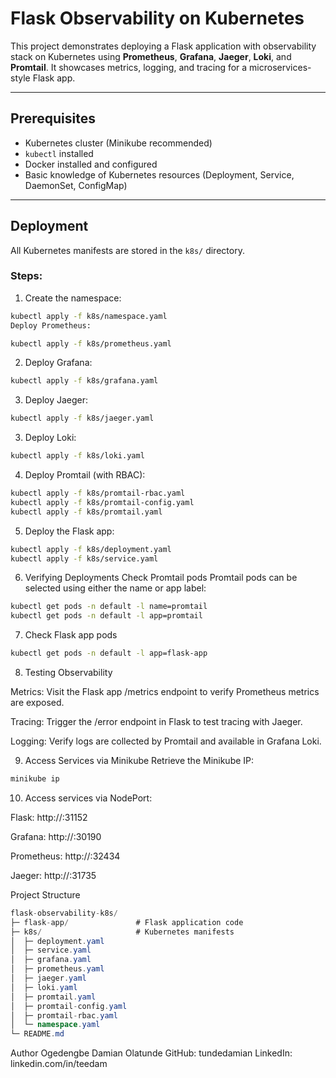 # Flask Observability on Kubernetes

This project demonstrates deploying a Flask application with observability stack on Kubernetes using **Prometheus**, **Grafana**, **Jaeger**, **Loki**, and **Promtail**. It showcases metrics, logging, and tracing for a microservices-style Flask app.

---

## Prerequisites

- Kubernetes cluster (Minikube recommended)
- `kubectl` installed
- Docker installed and configured
- Basic knowledge of Kubernetes resources (Deployment, Service, DaemonSet, ConfigMap)

---

## Deployment

All Kubernetes manifests are stored in the `k8s/` directory.  

### Steps:

1. Create the namespace:
   
```bash
kubectl apply -f k8s/namespace.yaml
Deploy Prometheus:
```

```bash
kubectl apply -f k8s/prometheus.yaml
```

2. Deploy Grafana:

```bash
kubectl apply -f k8s/grafana.yaml
```

3. Deploy Jaeger:

```bash
kubectl apply -f k8s/jaeger.yaml
```

3. Deploy Loki:

```bash
kubectl apply -f k8s/loki.yaml
```
4. Deploy Promtail (with RBAC):

```bash
kubectl apply -f k8s/promtail-rbac.yaml
kubectl apply -f k8s/promtail-config.yaml
kubectl apply -f k8s/promtail.yaml
```

5. Deploy the Flask app:

```bash
kubectl apply -f k8s/deployment.yaml
kubectl apply -f k8s/service.yaml
```

6. Verifying Deployments
Check Promtail pods
Promtail pods can be selected using either the name or app label:

```bash
kubectl get pods -n default -l name=promtail
kubectl get pods -n default -l app=promtail
```

7. Check Flask app pods
```bash
kubectl get pods -n default -l app=flask-app
```

8. Testing Observability

Metrics: Visit the Flask app /metrics endpoint to verify Prometheus metrics are exposed.

Tracing: Trigger the /error endpoint in Flask to test tracing with Jaeger.

Logging: Verify logs are collected by Promtail and available in Grafana Loki.

9. Access Services via Minikube
Retrieve the Minikube IP:

```bash
minikube ip
```

10. Access services via NodePort:

Flask: http://<minikube-ip>:31152

Grafana: http://<minikube-ip>:30190

Prometheus: http://<minikube-ip>:32434

Jaeger: http://<minikube-ip>:31735

Project Structure
```csharp
flask-observability-k8s/
├─ flask-app/               # Flask application code
├─ k8s/                     # Kubernetes manifests
│  ├─ deployment.yaml
│  ├─ service.yaml
│  ├─ grafana.yaml
│  ├─ prometheus.yaml
│  ├─ jaeger.yaml
│  ├─ loki.yaml
│  ├─ promtail.yaml
│  ├─ promtail-config.yaml
│  ├─ promtail-rbac.yaml
│  └─ namespace.yaml
└─ README.md
```

Author
Ogedengbe Damian Olatunde
GitHub: tundedamian
LinkedIn: linkedin.com/in/teedam
